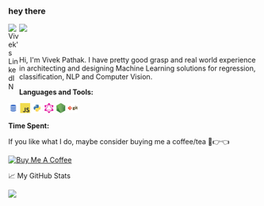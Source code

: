 ### hey there 
<a href="https://www.linkedin.com/in/vivekpathak03/">
  <img align="left" alt="Vivek's LinkedIN" width="22px" src="https://raw.githubusercontent.com/peterthehan/peterthehan/master/assets/linkedin.svg" />
</a>



![](https://visitor-badge.glitch.me/badge?page_id=vpmlai.vpmlai)

<br />

Hi, I'm Vivek Pathak. I have pretty good grasp and real world experience in architecting and designing Machine Learning solutions for regression, classification, NLP and Computer Vision.


**Languages and Tools:**  

<code><img height="20" src="https://raw.githubusercontent.com/github/explore/80688e429a7d4ef2fca1e82350fe8e3517d3494d/topics/sql/sql.png"></code>
<code><img height="20" src="https://raw.githubusercontent.com/github/explore/80688e429a7d4ef2fca1e82350fe8e3517d3494d/topics/javascript/javascript.png"></code>
<code><img height="20" src="https://raw.githubusercontent.com/github/explore/80688e429a7d4ef2fca1e82350fe8e3517d3494d/topics/python/python.png"></code>
<code><img height="20" src="https://raw.githubusercontent.com/github/explore/5c058a388828bb5fde0bcafd4bc867b5bb3f26f3/topics/graphql/graphql.png"></code>
<code><img height="20" src="https://raw.githubusercontent.com/github/explore/80688e429a7d4ef2fca1e82350fe8e3517d3494d/topics/nodejs/nodejs.png"></code>
<code><img height="20" src="https://raw.githubusercontent.com/github/explore/80688e429a7d4ef2fca1e82350fe8e3517d3494d/topics/git/git.png"></code>

**Time Spent:**  

<!--START_SECTION:waka-->

<!--END_SECTION:waka-->


If you like what I do, maybe consider buying me a coffee/tea 🥺👉👈

<a href="https://www.buymeacoffee.com/vivekpathak" target="_blank"><img src="https://cdn.buymeacoffee.com/buttons/v2/default-red.png" alt="Buy Me A Coffee" width="150" ></a>

<!--START_SECTION:waka-->
<!--END_SECTION:waka-->


📈 My GitHub Stats 

<p align="left"> <img src="https://github-readme-stats.vercel.app/api?username=vpmlai&show_icons=true&theme=gotham%22%20alt=%22vpmlai" />



